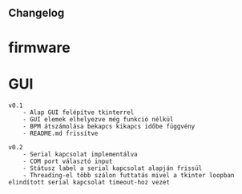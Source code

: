 ## Changelog

# firmware

# GUI
    v0.1
        - Alap GUI felépítve tkinterrel
        - GUI elemek elhelyezve még funkció nélkül
        - BPM átszámolása bekapcs kikapcs időbe függvény
        - README.md frissítve
    
    v0.2
        - Serial kapcsolat implementálva
        - COM port választó input
        - Státusz label a serial kapcsolat alapján frissül
        - Threading-el több szálon futtatás mivel a tkinter loopban elindított serial kapcsolat timeout-hoz vezet